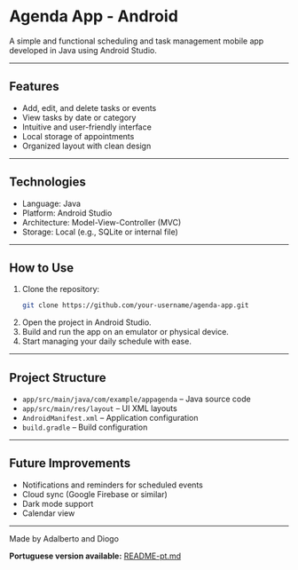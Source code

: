 # Agenda App - Android

A simple and functional scheduling and task management mobile app developed in Java using Android Studio.

---

## Features

- Add, edit, and delete tasks or events  
- View tasks by date or category  
- Intuitive and user-friendly interface  
- Local storage of appointments  
- Organized layout with clean design

---

## Technologies

- Language: Java  
- Platform: Android Studio  
- Architecture: Model-View-Controller (MVC)  
- Storage: Local (e.g., SQLite or internal file)

---

## How to Use

1. Clone the repository:
   ```bash
   git clone https://github.com/your-username/agenda-app.git
   ```
2. Open the project in Android Studio.  
3. Build and run the app on an emulator or physical device.  
4. Start managing your daily schedule with ease.

---

## Project Structure

- `app/src/main/java/com/example/appagenda` – Java source code  
- `app/src/main/res/layout` – UI XML layouts  
- `AndroidManifest.xml` – Application configuration  
- `build.gradle` – Build configuration

---

## Future Improvements

- Notifications and reminders for scheduled events  
- Cloud sync (Google Firebase or similar)  
- Dark mode support  
- Calendar view

---

Made by Adalberto and Diogo

**Portuguese version available:** [README-pt.md](README-pt.md)
